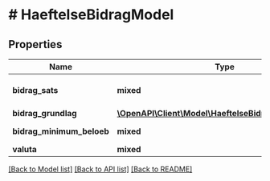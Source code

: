 # # HaeftelseBidragModel

## Properties

Name | Type | Description | Notes
------------ | ------------- | ------------- | -------------
**bidrag_sats** | **mixed** | Administrationsbidrag angivet i procent per termin. |
**bidrag_grundlag** | [**\OpenAPI\Client\Model\HaeftelseBidragGrundlagEnum**](HaeftelseBidragGrundlagEnum.md) |  |
**bidrag_minimum_beloeb** | **mixed** | Minimumsbeloeb for bidraget. | [optional]
**valuta** | **mixed** | ISO 4217 valutakode. | [optional]

[[Back to Model list]](../../README.md#models) [[Back to API list]](../../README.md#endpoints) [[Back to README]](../../README.md)
